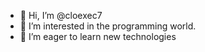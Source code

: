 - 👋 Hi, I’m @cloexec7
- 👀 I’m interested in the programming world.
- 🌱 I’m eager to learn new technologies
